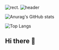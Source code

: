 ![rect](https://capsule-render.vercel.app/api?type=rect&color=gradient&text=%20Dinga%20&fontAlign=30&fontSize=40&textBg=true&desc=%20%27Github%20%27&descAlign=60&descAlignY=50&descSize=30).
![header](https://capsule-render.vercel.app/api?type=waving&color=gradient&text=Dinga's%20GITHUB&fontSize=50&animation=twinkling&fontAlign=68&fontAlignY=36)

![Anurag's GitHub stats](https://github-readme-stats.vercel.app/api?username=dinga&show_icons=true&hide=contribs,prs&cache_seconds=86400&theme=radical)


![Top Langs](https://github-readme-stats.vercel.app/api/top-langs/?username=dinga&layout=compact)


## Hi there 👋

<!--
**doldollee00/doldollee00** is a ✨ _special_ ✨ repository because its `README.md` (this file) appears on your GitHub profile.

Here are some ideas to get you started:

- 🔭 I’m currently working on ...
- 🌱 I’m currently learning ...
- 👯 I’m looking to collaborate on ...
- 🤔 I’m looking for help with ...
- 💬 Ask me about ...
- 📫 How to reach me: ...
- 😄 Pronouns: ...
- ⚡ Fun fact: ...
-->
